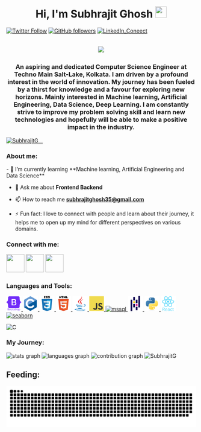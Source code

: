 <h1 align="center">Hi, I'm Subhrajit Ghosh  <img src="https://user-images.githubusercontent.com/39955420/147578264-bae0526c-028a-49d2-8af8-d08bb4edbd2a.gif" height="30" width="30"></h2>

[![Twitter Follow](https://img.shields.io/twitter/follow/_subhrajit_g?style=social)](https://x.com/_subhrajit_g)
[![GitHub followers](https://img.shields.io/github/followers/SubhrajitG?style=social)](https://github.com/SubhrajitG)
[![LinkedIn_Coneect](https://img.shields.io/badge/Connect-white?style=social&logo=linkedin&link=https%3A%2F%2Fwww.linkedin.com%2Fin%2Fsubhrajit-ghosh-4123b1257%2F)](https://www.linkedin.com/in/subhrajit-ghosh-4123b1257/)



<h2 align="center"><img src="https://user-images.githubusercontent.com/39955420/147578199-56632b69-b3e8-4d9f-97e2-f046a1c2cba0.gif"></h2>
 

<h3 align="center">An aspiring and dedicated Computer Science Engineer at Techno Main Salt-Lake, Kolkata. I am driven by a profound interest in the world of innovation. My journey has been fueled by a thirst for knowledge and a favour for exploring new horizons. Mainly interested in Machine learning, Artificial Engineering, Data Science, Deep Learning. I am constantly strive to improve my problem solving skill and learn new technologies and hopefully will be able to make a positive impact in the industry.</h3>

<div align="left">
  <a href="https://github.com/ryo-ma/github-profile-trophy">
    <img src="https://github-profile-trophy.vercel.app/?username=SubhrajitG&theme=dracula" alt="SubhrajitG" />
  </a>
</div>

<h3 align="left">About me:</h3>
- 🌱 I’m currently learning **Machine learning, Artificial Engineering and Data Science**

- 💬 Ask me about **Frontend Backend**

- 📫 How to reach me **subhrajitghosh35@gmail.com**

- ⚡ Fun fact: I love to connect with people and learn about their journey, it helps me to open up my mind for different perspectives on various domains.


<h3 align="left">Connect with me:</h3>

[<img src="https://user-images.githubusercontent.com/39955420/147572655-e5feabb1-2a36-467c-9906-1fc66d606b41.png" height="48" width="48">](https://www.linkedin.com/in/subhrajit-ghosh-4123b1257/) 
[<img src="https://user-images.githubusercontent.com/39955420/147572505-a0f98499-2d13-4149-a68a-a66f7ebe0e23.png" height="48" width="48">](https://x.com/_subhrajit_g)
[<img src="https://user-images.githubusercontent.com/39955420/147572858-093e11d5-c974-43de-9795-f328d4cda097.png" height="48" width="48">](https://www.instagram.com/silver_shades_subhrajit35/)


<h3 align="left">Languages and Tools:</h3>
<p align="left"> <a href="https://getbootstrap.com" target="_blank" rel="noreferrer"> <img src="https://raw.githubusercontent.com/devicons/devicon/master/icons/bootstrap/bootstrap-plain-wordmark.svg" alt="bootstrap" width="40" height="40"/> </a> <a href="https://www.cprogramming.com/" target="_blank" rel="noreferrer"> <img src="https://raw.githubusercontent.com/devicons/devicon/master/icons/c/c-original.svg" alt="c" width="40" height="40"/> </a> <a href="https://www.w3schools.com/css/" target="_blank" rel="noreferrer"> <img src="https://raw.githubusercontent.com/devicons/devicon/master/icons/css3/css3-original-wordmark.svg" alt="css3" width="40" height="40"/> </a> <a href="https://www.w3.org/html/" target="_blank" rel="noreferrer"> <img src="https://raw.githubusercontent.com/devicons/devicon/master/icons/html5/html5-original-wordmark.svg" alt="html5" width="40" height="40"/> </a> <a href="https://www.java.com" target="_blank" rel="noreferrer"> <img src="https://raw.githubusercontent.com/devicons/devicon/master/icons/java/java-original.svg" alt="java" width="40" height="40"/> </a> <a href="https://developer.mozilla.org/en-US/docs/Web/JavaScript" target="_blank" rel="noreferrer"> <img src="https://raw.githubusercontent.com/devicons/devicon/master/icons/javascript/javascript-original.svg" alt="javascript" width="40" height="40"/> </a> <a href="https://www.microsoft.com/en-us/sql-server" target="_blank" rel="noreferrer"> <img src="https://www.svgrepo.com/show/303229/microsoft-sql-server-logo.svg" alt="mssql" width="40" height="40"/> </a> <a href="https://pandas.pydata.org/" target="_blank" rel="noreferrer"> <img src="https://raw.githubusercontent.com/devicons/devicon/2ae2a900d2f041da66e950e4d48052658d850630/icons/pandas/pandas-original.svg" alt="pandas" width="40" height="40"/> </a> <a href="https://www.python.org" target="_blank" rel="noreferrer"> <img src="https://raw.githubusercontent.com/devicons/devicon/master/icons/python/python-original.svg" alt="python" width="40" height="40"/> </a> <a href="https://reactjs.org/" target="_blank" rel="noreferrer"> <img src="https://raw.githubusercontent.com/devicons/devicon/master/icons/react/react-original-wordmark.svg" alt="react" width="40" height="40"/> </a> <a href="https://seaborn.pydata.org/" target="_blank" rel="noreferrer"> <img src="https://seaborn.pydata.org/_images/logo-mark-lightbg.svg" alt="seaborn" width="40" height="40"/> </a> </p>

![C](https://img.shields.io/badge/c++-%2300599C.svg?style=for-the-badge&logo=c%2B%2B&logoColor=white)

<h3 align="left">My Journey:</h3>
<div align="left">
  <img width="420px" src="https://github-readme-stats.vercel.app/api?username=SubhrajitG&hide_title=false&hide_rank=false&show_icons=true&include_all_commits=true&count_private=true&disable_animations=false&theme=dracula&locale=en&hide_border=false&order=1&custom_title=My%20GitHub%20Stats" alt="stats graph"  />
  <img width="400px" src="https://github-readme-stats.vercel.app/api/top-langs?username=SubhrajitG&locale=en&hide_title=false&layout=compact&card_width=320&langs_count=6&theme=dracula&hide_border=false&order=2" alt="languages graph"  />
  <img width="440px" src="https://github-readme-activity-graph.vercel.app/graph?username=SubhrajitG&theme=github&hide_border=false&custom_title=My%20Contribution%20Graph" alt="contribution graph" />
  <img width="395px" src="https://github-readme-streak-stats.herokuapp.com/?user=SubhrajitG&theme=dracula" alt="SubhrajitG" />
</div>

## Feeding:
![snake gif](https://github.com/SubhrajitG/SubhrajitG/blob/output/github-contribution-grid-snake-dark.svg)

